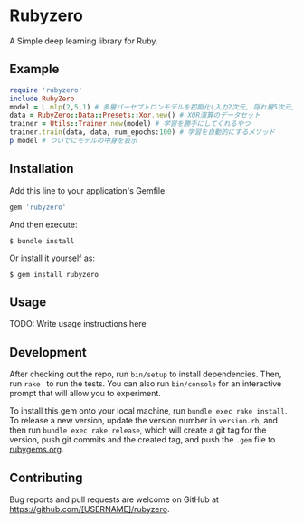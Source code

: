 # Rubyzero

A Simple deep learning library for Ruby.

## Example
```ruby
require 'rubyzero'
include RubyZero
model = L.mlp(2,5,1) # 多層パーセプトロンモデルを初期化(入力2次元, 隠れ層5次元, 出力層1次元)
data = RubyZero::Data::Presets::Xor.new() # XOR演算のデータセット
trainer = Utils::Trainer.new(model) # 学習を勝手にしてくれるやつ
trainer.train(data, data, num_epochs:100) # 学習を自動的にするメソッド
p model # ついでにモデルの中身を表示
```

## Installation

Add this line to your application's Gemfile:

```ruby
gem 'rubyzero'
```

And then execute:

    $ bundle install

Or install it yourself as:

    $ gem install rubyzero

## Usage

TODO: Write usage instructions here

## Development

After checking out the repo, run `bin/setup` to install dependencies. Then, run `rake ` to run the tests. You can also run `bin/console` for an interactive prompt that will allow you to experiment.

To install this gem onto your local machine, run `bundle exec rake install`. To release a new version, update the version number in `version.rb`, and then run `bundle exec rake release`, which will create a git tag for the version, push git commits and the created tag, and push the `.gem` file to [rubygems.org](https://rubygems.org).

## Contributing

Bug reports and pull requests are welcome on GitHub at https://github.com/[USERNAME]/rubyzero.
